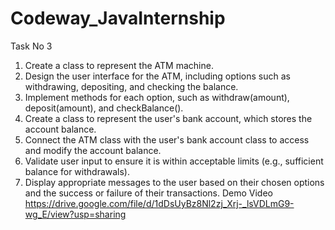 # Codeway_JavaInternship
Task No 3
 1. Create a class to represent the ATM machine.
 2. Design the user interface for the ATM, including options such as withdrawing,
 depositing, and checking the balance.
 3. Implement methods for each option, such as withdraw(amount), deposit(amount), and
 checkBalance().
 4. Create a class to represent the user's bank account, which stores the account balance.
 5. Connect the ATM class with the user's bank account class to access and modify the
 account balance.
 6. Validate user input to ensure it is within acceptable limits (e.g., sufficient balance for
 withdrawals).
 7. Display appropriate messages to the user based on their chosen options and the
 success or failure of their transactions.
Demo Video
https://drive.google.com/file/d/1dDsUyBz8Nl2zj_Xrj-_lsVDLmG9-wg_E/view?usp=sharing
